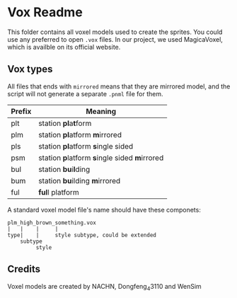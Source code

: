 # Vox Readme

This folder contains all voxel models used to create the sprites. You could use any preferred to open `.vox` files. In our project, we used MagicaVoxel, which is availble on its official website.

## Vox types

All files that ends with `mirrored` means that they are mirrored model, and the script will not generate a separate `.pnml` file for them.

|Prefix|Meaning|
|---|---|
|plt|station **pl**a**t**form|
|plm|station **pl**atform **m**irrored|
|pls|station **pl**atform **s**ingle sided|
|psm|station **p**latform **s**ingle sided **m**irrored|
|bul|station **bu**i**l**ding|
|bum|station **bu**ilding **m**irrored|
|ful|**ful**l platform|

A standard voxel model file's name should have these componets:
```
plm_high_brown_something.vox
|   |    |     |
type|    |     style subtype, could be extended
    subtype
         style
```

## Credits

Voxel models are created by NACHN, Dongfeng<sub>4</sub>3110 and WenSim

